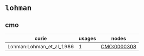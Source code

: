 # `lohman`

## cmo

| curie                    |   usages | nodes                                                     |
|--------------------------|----------|-----------------------------------------------------------|
| Lohman:Lohman_et_al_1986 |        1 | [CMO:0000308](http://purl.obolibrary.org/obo/CMO_0000308) |

